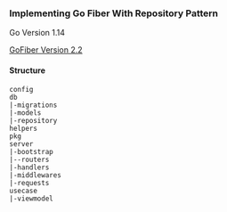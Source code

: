### Implementing Go Fiber With Repository Pattern

Go Version 1.14

[GoFiber Version 2.2](https://github.com/gofiber/fiber)

#### Structure
```
config
db
|-migrations
|-models
|-repository
helpers
pkg
server
|-bootstrap
|--routers
|-handlers
|-middlewares
|-requests
usecase
|-viewmodel
```


